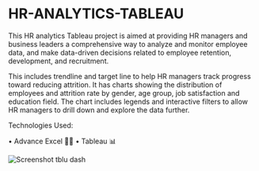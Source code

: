 
# HR-ANALYTICS-TABLEAU

This HR analytics Tableau project is aimed at providing HR managers and business leaders a comprehensive way to analyze and monitor employee data, and make data-driven decisions related to employee retention, development, and recruitment.

This includes trendline and target line to help HR managers track progress toward reducing attrition. It has charts showing the distribution of employees and attrition rate by gender, age group, job satisfaction and education field. The chart includes legends and interactive filters to allow HR managers to drill down and explore the data further.

Technologies Used:


• Advance Excel 👨‍💻 
• Tableau 📊


![Screenshot tblu dash](https://github.com/Bhoomi-11-S/HR-ANALYTICS-TABLEAU-DASHBOARD-PROJECT/assets/174245391/711a6005-6554-4738-a85e-2aad9f290154)
